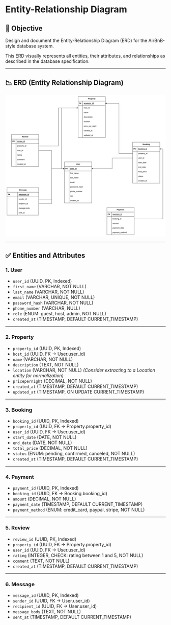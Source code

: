 # Entity-Relationship Diagram

## 📌 Objective

Design and document the Entity-Relationship Diagram (ERD) for the AirBnB-style database system.

This ERD visually represents all entities, their attributes, and relationships as described in the database specification.

---

## 📉 ERD (Entity Relationship Diagram)

![Airbnb ERD](./ERD.png)

---

## ✅ Entities and Attributes

### 1. **User**

- `user_id` (UUID, PK, Indexed)
- `first_name` (VARCHAR, NOT NULL)
- `last_name` (VARCHAR, NOT NULL)
- `email` (VARCHAR, UNIQUE, NOT NULL)
- `password_hash` (VARCHAR, NOT NULL)
- `phone_number` (VARCHAR, NULL)
- `role` (ENUM: guest, host, admin, NOT NULL)
- `created_at` (TIMESTAMP, DEFAULT CURRENT_TIMESTAMP)

---

### 2. **Property**

- `property_id` (UUID, PK, Indexed)
- `host_id` (UUID, FK → User.user_id)
- `name` (VARCHAR, NOT NULL)
- `description` (TEXT, NOT NULL)
- `location` (VARCHAR, NOT NULL) _(Consider extracting to a Location entity for normalization)_
- `pricepernight` (DECIMAL, NOT NULL)
- `created_at` (TIMESTAMP, DEFAULT CURRENT_TIMESTAMP)
- `updated_at` (TIMESTAMP, ON UPDATE CURRENT_TIMESTAMP)

---

### 3. **Booking**

- `booking_id` (UUID, PK, Indexed)
- `property_id` (UUID, FK → Property.property_id)
- `user_id` (UUID, FK → User.user_id)
- `start_date` (DATE, NOT NULL)
- `end_date` (DATE, NOT NULL)
- `total_price` (DECIMAL, NOT NULL)
- `status` (ENUM: pending, confirmed, canceled, NOT NULL)
- `created_at` (TIMESTAMP, DEFAULT CURRENT_TIMESTAMP)

---

### 4. **Payment**

- `payment_id` (UUID, PK, Indexed)
- `booking_id` (UUID, FK → Booking.booking_id)
- `amount` (DECIMAL, NOT NULL)
- `payment_date` (TIMESTAMP, DEFAULT CURRENT_TIMESTAMP)
- `payment_method` (ENUM: credit_card, paypal, stripe, NOT NULL)

---

### 5. **Review**

- `review_id` (UUID, PK, Indexed)
- `property_id` (UUID, FK → Property.property_id)
- `user_id` (UUID, FK → User.user_id)
- `rating` (INTEGER, CHECK: rating between 1 and 5, NOT NULL)
- `comment` (TEXT, NOT NULL)
- `created_at` (TIMESTAMP, DEFAULT CURRENT_TIMESTAMP)

---

### 6. **Message**

- `message_id` (UUID, PK, Indexed)
- `sender_id` (UUID, FK → User.user_id)
- `recipient_id` (UUID, FK → User.user_id)
- `message_body` (TEXT, NOT NULL)
- `sent_at` (TIMESTAMP, DEFAULT CURRENT_TIMESTAMP)


